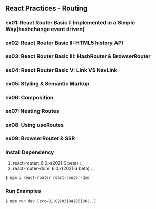 ## React Practices - Routing

### ex01: React Router Basic I: Implemented in a Simple Way(hashchange event driven)
### ex02: React Router Basic II: HTML5 history API
### ex03: React Router Basic III: HashRouter &amp; BrowserRouter
### ex04: React Router Basic V: Link VS NavLink
### ex05: Styling &amp; Semantic Markup
### ex06: Composition
### ex07: Nesting Routes
### ex08: Using useRoutes
### ex09: BrowserRouter & SSR

### Install Dependency
1. react-router: 6.0.x(2021.6 beta)         : <Routes>,  <Route>
2. react-router-dom: 6.0.x(2021.6 beta)     : <HashRouter>, <BrowserRouter>

```bash
$ npm i react-router react-router-dom
```

### Run Examples
```bash
$ npm run dev [src=01|02|03|04|05|06|..]
```

